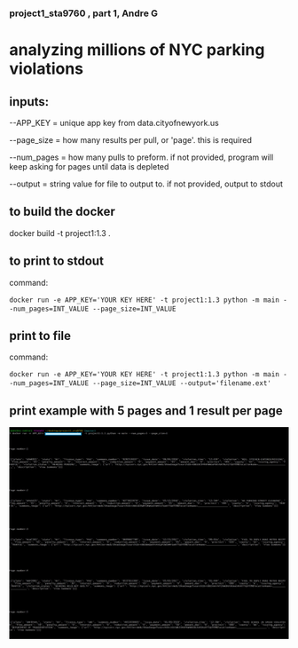 ### project1_sta9760 , part 1, Andre G
# analyzing millions of NYC parking violations

## inputs:
--APP_KEY = unique app key from data.cityofnewyork.us

--page_size = how many results per pull, or 'page'. this is required

--num_pages = how many pulls to preform. if not provided, program will keep asking for pages until data is depleted

--output = string value for file to output to. if not provided, output to stdout

## to build the docker
docker build -t project1:1.3 .

## to print to stdout
command: 

    docker run -e APP_KEY='YOUR KEY HERE' -t project1:1.3 python -m main --num_pages=INT_VALUE --page_size=INT_VALUE


## print to file
command: 

    docker run -e APP_KEY='YOUR KEY HERE' -t project1:1.3 python -m main --num_pages=INT_VALUE --page_size=INT_VALUE --output='filename.ext'


## print example with 5 pages and 1 result per page
![Screenshot](5pages1perpage.jpg)
